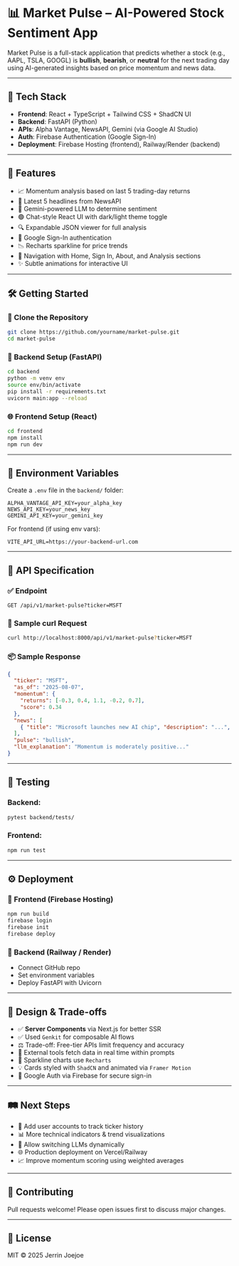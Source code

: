 # 📊 Market Pulse – AI-Powered Stock Sentiment App

Market Pulse is a full-stack application that predicts whether a stock (e.g., AAPL, TSLA, GOOGL) is **bullish**, **bearish**, or **neutral** for the next trading day using AI-generated insights based on price momentum and news data.

---

## 🔧 Tech Stack

- **Frontend**: React + TypeScript + Tailwind CSS + ShadCN UI
- **Backend**: FastAPI (Python)
- **APIs**: Alpha Vantage, NewsAPI, Gemini (via Google AI Studio)
- **Auth**: Firebase Authentication (Google Sign-In)
- **Deployment**: Firebase Hosting (frontend), Railway/Render (backend)

---

## 🚀 Features

- 📈 Momentum analysis based on last 5 trading-day returns
- 📰 Latest 5 headlines from NewsAPI
- 🧠 Gemini-powered LLM to determine sentiment
- 🟢 Chat-style React UI with dark/light theme toggle
- 🔍 Expandable JSON viewer for full analysis
- 🔐 Google Sign-In authentication
- 📉 Recharts sparkline for price trends
- 🧭 Navigation with Home, Sign In, About, and Analysis sections
- ✨ Subtle animations for interactive UI

---

## 🛠️ Getting Started

### 📂 Clone the Repository
```bash
git clone https://github.com/yourname/market-pulse.git
cd market-pulse
```

### 🧪 Backend Setup (FastAPI)
```bash
cd backend
python -m venv env
source env/bin/activate
pip install -r requirements.txt
uvicorn main:app --reload
```

### 🌐 Frontend Setup (React)
```bash
cd frontend
npm install
npm run dev
```

---

## 🔐 Environment Variables
Create a `.env` file in the `backend/` folder:
```env
ALPHA_VANTAGE_API_KEY=your_alpha_key
NEWS_API_KEY=your_news_key
GEMINI_API_KEY=your_gemini_key
```

For frontend (if using env vars):
```env
VITE_API_URL=https://your-backend-url.com
```

---

## 📡 API Specification

### ✅ Endpoint
```
GET /api/v1/market-pulse?ticker=MSFT
```

### 📄 Sample curl Request
```bash
curl http://localhost:8000/api/v1/market-pulse?ticker=MSFT
```

### 📦 Sample Response
```json
{
  "ticker": "MSFT",
  "as_of": "2025-08-07",
  "momentum": {
    "returns": [-0.3, 0.4, 1.1, -0.2, 0.7],
    "score": 0.34
  },
  "news": [
    { "title": "Microsoft launches new AI chip", "description": "...", "url": "..." }
  ],
  "pulse": "bullish",
  "llm_explanation": "Momentum is moderately positive..."
}
```

---

## 🧪 Testing

### Backend:
```bash
pytest backend/tests/
```

### Frontend:
```bash
npm run test
```

---

## ⚙️ Deployment

### 🚀 Frontend (Firebase Hosting)
```bash
npm run build
firebase login
firebase init
firebase deploy
```

### 🚀 Backend (Railway / Render)
- Connect GitHub repo
- Set environment variables
- Deploy FastAPI with Uvicorn

---

## 🧠 Design & Trade-offs

- ✅ **Server Components** via Next.js for better SSR
- ✅ Used `Genkit` for composable AI flows
- ⚖️ Trade-off: Free-tier APIs limit frequency and accuracy
- 🧠 External tools fetch data in real time within prompts
- 🧰 Sparkline charts use `Recharts`
- 💡 Cards styled with `ShadCN` and animated via `Framer Motion`
- 🚀 Google Auth via Firebase for secure sign-in

---

## 🛤️ Next Steps

- 🔐 Add user accounts to track ticker history
- 📊 More technical indicators & trend visualizations
- 🧠 Allow switching LLMs dynamically
- 🌐 Production deployment on Vercel/Railway
- 📈 Improve momentum scoring using weighted averages

---

## 🙌 Contributing
Pull requests welcome! Please open issues first to discuss major changes.

---

## 📜 License
MIT © 2025 Jerrin Joejoe
